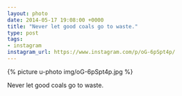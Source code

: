 ```yaml
---
layout: photo
date: 2014-05-17 19:08:00 +0000
title: "Never let good coals go to waste."
type: post
tags:
- instagram
instagram_url: https://www.instagram.com/p/oG-6pSpt4p/
---
```


{% picture u-photo img/oG-6pSpt4p.jpg %}

Never let good coals go to waste.
